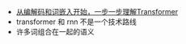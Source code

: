 
- [从编解码和词嵌入开始，一步一步理解Transformer](https://www.bilibili.com/video/BV1XH4y1T76e/?spm_id_from=333.999.0.0&vd_source=ebf06d572d5366b5ef7bc5032fefb08d)
- transformer 和 rnn 不是一个技术路线
- 许多词组合在一起的语义